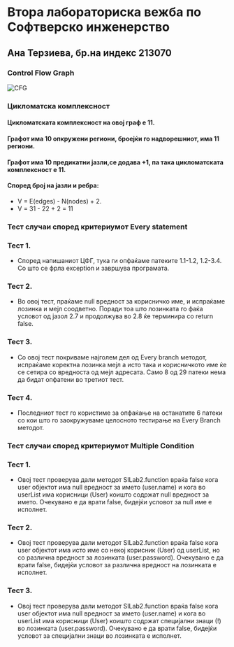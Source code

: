 # Втора лабораториска вежба по Софтверско инженерство

## Ана Терзиева, бр.на индекс 213070

### Control Flow Graph
![CFG](https://github.com/anaterzieva7/SI_2023_lab2_213070/assets/119891494/1a909c4a-e5da-4111-86c4-75476ea8b49f)


### Цикломатска комплексност
#### Цикломатската комплексност на овој граф е 11.
#### Графот има 10 опкружени региони, броејќи го надворешниот, има 11 региони.
#### Графот има 10 предикатни јазли,се додава +1, па така цикломатската комплексност е 11.
#### Според број на јазли и ребра:
* V = E(edges) - N(nodes) + 2.
* V = 31 - 22 + 2 = 11

### Тест случаи според критериумот Every statement

### Тест 1. 
* Според напишаниот ЦФГ, тука ги опфаќаме патеките 1.1-1.2, 1.2-3.4. Со што се фрла exception и завршува програмата.
  
### Тест 2.
*  Во овој тест, праќаме null вредност за корисничко име, и испраќаме лозинка и мејл соодветно. Поради тоа што лозинката го фаќа условот од јазол 2.7 и продолжува во 2.8 ќе терминира со return false. 

### Тест 3.
*  Со овој тест покриваме најголем дел од Every branch методот, испраќаме коректна лозинка мејл а исто така и корисничкото име ќе се сетира со вредноста од мејл адресата. Само 8 од 29 патеки нема да бидат опфатени во третиот тест. 

### Тест 4.
*  Последниот тест го користиме за опфаќање на останатите 6 патеки со кои што го заокружуваме целосното тестирање на Every Branch методот. 

### Тест случаи според критериумот Multiple Condition

### Тест 1. 
*  Овој тест проверува дали методот SILab2.function враќа false кога user објектот има null вредност за името (user.name) и кога во userList има корисници (User) коишто содржат null вредност за името. Очекувано е да врати false, бидејќи условот за null име е исполнет.

### Тест 2.
*  Овој тест проверува дали методот SILab2.function враќа false кога user објектот има исто име со некој корисник (User) од userList, но со различна вредност за лозинката (user.password). Очекувано е да врати false, бидејќи условот за различна вредност на лозинката е исполнет.

### Тест 3.
*  Овој тест проверува дали методот SILab2.function враќа false кога user објектот има null вредност за името (user.name) и кога во userList има корисници (User) коишто содржат специјални знаци (!) во лозинката (user.password). Очекувано е да врати false, бидејќи условот за специјални знаци во лозинката е исполнет.


